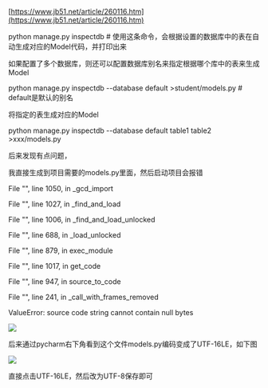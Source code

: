 [https://www.jb51.net/article/260116.htm](https://www.jb51.net/article/260116.htm)

python manage.py inspectdb  # 使用这条命令，会根据设置的数据库中的表在自动生成对应的Model代码，并打印出来

如果配置了多个数据库，则还可以配置数据库别名来指定根据哪个库中的表来生成Model

python manage.py inspectdb --database default >student/models.py  # default是默认的别名

将指定的表生成对应的Model

python manage.py inspectdb --database default table1 table2 >xxx/models.py

后来发现有点问题，

我直接生成到项目需要的models.py里面，然后启动项目会报错

File "<frozen importlib._bootstrap>", line 1050, in _gcd_import

File "<frozen importlib._bootstrap>", line 1027, in _find_and_load

File "<frozen importlib._bootstrap>", line 1006, in _find_and_load_unlocked

File "<frozen importlib._bootstrap>", line 688, in _load_unlocked

File "<frozen importlib._bootstrap_external>", line 879, in exec_module

File "<frozen importlib._bootstrap_external>", line 1017, in get_code

File "<frozen importlib._bootstrap_external>", line 947, in source_to_code

File "<frozen importlib._bootstrap>", line 241, in _call_with_frames_removed

ValueError: source code string cannot contain null bytes

![](D:/download/youdaonote-pull-master/data/Technology/Python/pythtonweb/Django/images/WEBRESOURCE040be9731cb62b01676d4ee16519a15c截图.png)

后来通过pycharm右下角看到这个文件models.py编码变成了UTF-16LE，如下图

![](D:/download/youdaonote-pull-master/data/Technology/Python/pythtonweb/Django/images/WEBRESOURCEd3b147e987c66449cde30aaf6cd7415c截图.png)

直接点击UTF-16LE，然后改为UTF-8保存即可